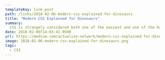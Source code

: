 ```yaml
---
templateKey: link-post
path: /links/2018-02-06-modern-css-explained-for-dinosaurs
title: "Modern CSS Explained for Dinosaurs"
summary:
  CSS is strangely considered both one of the easiest and one of the hardest languages to learn as a web developer.
date: 2018-02-06T14:03:41-0500
url: https://medium.com/actualize-network/modern-css-explained-for-dinosaurs-5226febe3525
image: 2018-02-06-modern-css-explained-for-dinosaurs.png
tags:
  - CSS
---
```

